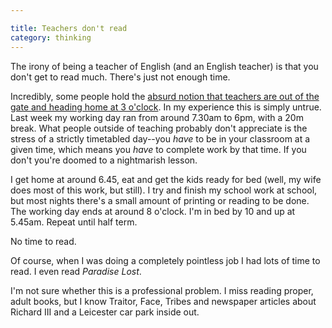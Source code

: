 ```yaml
---

title: Teachers don't read
category: thinking
---
```


The irony of being a teacher of English (and an English teacher) is that you don't get to read much. There's just not enough time.

Incredibly, some people hold the [absurd notion that teachers are out of the gate and heading home at 3 o'clock](https://www.bbc.co.uk/news/education-19683920). In my experience this is simply untrue. Last week my working day ran from around 7.30am to 6pm, with a 20m break. What people outside of teaching probably don't appreciate is the stress of a strictly timetabled day--you _have_ to be in your classroom at a given time, which means you _have_ to complete work by that time. If you don't you're doomed to a nightmarish lesson.

I get home at around 6.45, eat and get the kids ready for bed (well, my wife does most of this work, but still). I try and finish my school work at school, but most nights there's a small amount of printing or reading to be done. The working day ends at around 8 o'clock. I'm in bed by 10 and up at 5.45am. Repeat until half term.

No time to read.

Of course, when I was doing a completely pointless job I had lots of time to read. I even read <cite>Paradise Lost</cite>.

I'm not sure whether this is a professional problem. I miss reading proper, adult books, but I know Traitor, Face, Tribes and newspaper articles about Richard III and a Leicester car park inside out.
